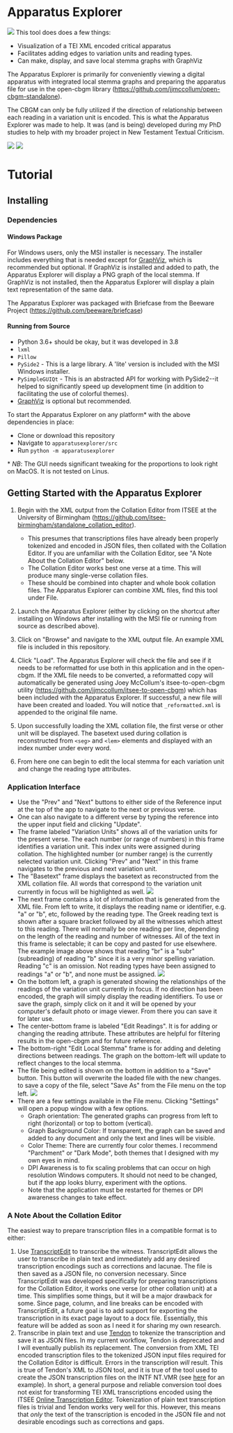 # Apparatus Explorer
![](images/appex_example_v0.9.gif)
This tool does does a few things:
* Visualization of a TEI XML encoded critical apparatus
* Facilitates adding edges to variation units and reading types.
* Can make, display, and save local stemma graphs with GraphViz

The Apparatus Explorer is primarily for conveniently viewing a digital apparatus with integrated local stemma graphs and preparing the apparatus file for use in the open-cbgm library (https://github.com/jjmccollum/open-cbgm-standalone).

The CBGM can only be fully utilized if the direction of relationship between each reading in a variation unit is encoded. This is what the Apparatus Explorer was made to help. It was (and is being) developed during my PhD studies to help with my broader project in New Testament Textual Criticism.


![](images/appex_parchment.png)
![](images/appex_dark_navigation_example.gif)
# Tutorial
## Installing
### Dependencies
#### **Windows Package**
For Windows users, only the MSI installer is necessary. The installer includes everything that is needed except for [GraphViz](https://graphviz.org/), which is recommended but optional. If GraphViz is installed and added to path, the Apparatus Explorer will display a PNG graph of the local stemma. If GraphViz is not installed, then the Apparatus Explorer will display a plain text representation of the same data.

The Apparatus Explorer was packaged with Briefcase from the Beeware Project (https://github.com/beeware/briefcase)

#### **Running from Source**
- Python 3.6+ should be okay, but it was developed in 3.8
- `lxml`
- `Pillow`
- `PySide2` - This is a large library. A 'lite' version is included with the MSI Windows installer.
- `PySimpleGUIQt` - This is an abstracted API for working with PySide2--it helped to significantly speed up development time (in addition to facilitating the use of colorful themes).
- [GraphViz](https://graphviz.org/) is optional but recommended.

To start the Apparatus Explorer on any platform* with the above dependencies in place: 
- Clone or download this repository
- Navigate to `apparatusexplorer/src`
- Run `python -m apparatusexplorer`

\* *NB*: The GUI needs significant tweaking for the proportions to look right on MacOS. It is not tested on Linus.

## Getting Started with the Apparatus Explorer

1. Begin with the XML output from the Collation Editor from ITSEE at the University of Birmingham (https://github.com/itsee-birmingham/standalone_collation_editor).
    - This presumes that transcriptions files have already been properly tokenized and encoded in JSON files, then collated with the Collation Editor. If you are unfamiliar with the Collation Editor, see "A Note About the Collation Editor" below.
    - The Collation Editor works best one verse at a time. This will produce many single-verse collation files. 
    - These should be combined into chapter and whole book collation files. The Apparatus Explorer can combine XML files, find this tool under File.

2. Launch the Apparatus Explorer (either by clicking on the shortcut after installing on Windows after installing with the MSI file or running from source as described above).

3. Click on "Browse" and navigate to the XML output file. An example XML file is included in this repository.

4. Click "Load". The Apparatus Explorer will check the file and see if it needs to be reformatted for use both in this application and in the open-cbgm. If the XML file needs to be converted, a reformatted copy will automatically be generated using Joey McCollum's itsee-to-open-cbgm utility (https://github.com/jjmccollum/itsee-to-open-cbgm) which has been included with the Apparatus Explorer. If successful, a new file will have been created and loaded. You will notice that `_reformatted.xml` is appended to the original file name.

5. Upon successfully loading the XML collation file, the first verse or other unit will be displayed. The basetext used during collation is reconstructed from `<seg>` and `<lem>` elements and displayed with an index number under every word.

6. From here one can begin to edit the local stemma for each variation unit and change the reading type attributes.

### Application Interface
- Use the "Prev" and "Next" buttons to either side of the Reference input at the top of the app to navigate to the next or previous verse.
- One can also navigate to a different verse by typing the reference into the upper input field and clicking "Update".
- The frame labeled "Variation Units" shows all of the variation units for the present verse. The each number (or range of numbers) in this frame identifies a variation unit. This index units were assigned during collation. The highlighted number (or number range) is the currently selected variation unit. Clicking "Prev" and "Next" in this frame navigates to the previous and next variation unit.
- The "Basetext" frame displays the basetext as reconstructed from the XML collation file. All words that correspond to the variation unit currently in focus will be highlighted as well.
![](images/appex_rdgs.png)
- The next frame contains a lot of information that is generated from the XML file. From left to write, it displays the reading name or identifier, e.g. "a" or "b", etc, followed by the reading type. The Greek reading text is shown after a square bracket followed by all the witnesses which attest to this reading. There will normally be one reading per line, depending on the length of the reading and number of witnesses. All of the text in this frame is selectable; it can be copy and pasted for use elsewhere. The example image above shows that reading "br" is a "subr" (subreading) of reading "b" since it is a very minor spelling variation. Reading "c" is an omission. Not reading types have been assigned to readings "a" or "b", and none must be assigned.
![](images/appex_graph.png)
- On the bottom left, a graph is generated showing the relationships of the readings of the variation unit currently in focus. If no direction has been encoded, the graph will simply display the reading identifiers. To use or save the graph, simply click on it and it will be opened by your computer's default photo or image viewer. From there you can save it for later use.
- The center-bottom frame is labeled "Edit Readings". It is for adding or changing the reading attribute. These attributes are helpful for filtering results in the open-cbgm and for future reference.
- The bottom-right "Edit Local Stemma" frame is for adding and deleting directions between readings. The graph on the bottom-left will update to reflect changes to the local stemma.
- The file being edited is shown on the bottom in addition to a "Save" button. This button will overwrite the loaded file with the new changes. to save a copy of the file, select "Save As" from the File menu on the top left.
![](images/appex_settings_darkmode.png)
- There are a few settings available in the File menu. Clicking "Settings" will open a popup window with a few options.
  - Graph orientation: The generated graphs can progress from left to right (horizontal) or top to bottom (vertical).
  - Graph Background Color: If transparent, the graph can be saved and added to any document and only the text and lines will be visible.
  - Color Theme: There are currently four color themes. I recommend "Parchment" or "Dark Mode", both themes that I designed with my own eyes in mind.
  - DPI Awareness is to fix scaling problems that can occur on high resolution Windows computers. It should not need to be changed, but if the app looks blurry, experiment with the options.
  - Note that the application must be restarted for themes or DPI awareness changes to take effect.

### A Note About the Collation Editor
The easiest way to prepare transcription files in a compatible format is to either:
  1. Use [TranscriptEdit](https://github.com/d-flood/transcribedit) to transcribe the witness. TranscriptEdit allows the user to transcribe in plain text and immediately add any desired transcription encodings such as corrections and lacunae. The file is then saved as a JSON file, no conversion necessary. Since TranscriptEdit was developed specifically for preparing transcriptions for the Collation Editor, it works one verse (or other collation unit) at a time. This simplifies some things, but it will be a major drawback for some. Since page, column, and line breaks can be encoded with TranscriptEdit, a future goal is to add support for exporting the transcription in its exact page layout to a docx file. Essentially, this feature will be added as soon as I need it for sharing my own research.
  2. Transcribe in plain text and use [Tendon](https://github.com/d-flood/Tendon) to tokenize the transcription and save it as JSON files. In my current workflow, Tendon is deprecated and I will eventually publish its replacement. The conversion from XML TEI encoded transcription files to the tokenized JSON input files required for the Collation Editor is difficult. Errors in the transcription _will_ result. This is true of Tendon's XML to JSON tool, and it is true of the tool used to create the JSON transcription files on the INTF NT.VMR (see [here](https://ntvmr.uni-muenster.de/community/vmr/api/transcript/get/?docID=20001&indexContent=Matt%20inscriptio;%20Matt%201:1-25;%20Matt%202:1-5&pageID=40&format=wce) for an example). In short, a general purpose and reliable conversion tool does not exist for transforming TEI XML transcriptions encoded using the ITSEE [Online Transcription Editor](https://itsee-wce.birmingham.ac.uk/ote/transcriptiontool). Tokenization of plain text transcription files is trivial and Tendon works very well for this. However, this means that _only_ the text of the transcription is encoded in the JSON file and not desirable encodings such as corrections and gaps.